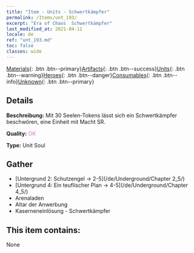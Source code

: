```yaml
---
title: "Item - Units - Schwertkämpfer"
permalink: /Items/unt_193/
excerpt: "Era of Chaos  Schwertkämpfer"
last_modified_at: 2021-04-11
locale: de
ref: "unt_193.md"
toc: false
classes: wide
---
```

 [Materials](/de/Items/){: .btn .btn--primary}[Artifacts](/de/Items/Artifacts/){: .btn .btn--success}[Units](/de/Items/Units/){: .btn .btn--warning}[Heroes](/de/Items/Heroes/){: .btn .btn--danger}[Consumables](/de/Items/Consumables/){: .btn .btn--info}[Unknown](/de/Items/Unknown/){: .btn .btn--primary}

## Details
 **Beschreibung:** Mit 30 Seelen-Tokens lässt sich ein Schwertkämpfer beschwören, eine Einheit mit Macht SR.

 **Quality:** <span style="color: #DA70D6">OK</span>

 **Type:** Unit Soul

## Gather

*    [Untergrund 2: Schutzengel -> 2-5](/de/Underground/Chapter 2_5/) 
*    [Untergrund 4: Ein teuflischer Plan -> 4-5](/de/Underground/Chapter 4_5/) 
*    Arenaladen 
*    Altar der Anwerbung 
*    Kaserneneinlösung - Schwertkämpfer 

## This item contains:

  None

